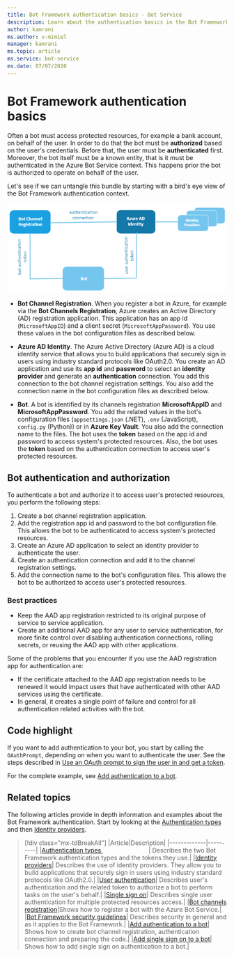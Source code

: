 ```yaml
---
title: Bot Framework authentication basics - Bot Service
description: Learn about the authentication basics in the Bot Framework.
author: kamrani
ms.author: v-mimiel
manager: kamrani
ms.topic: article
ms.service: bot-service
ms.date: 07/07/2020
---
```


# Bot Framework authentication basics

Often a bot must access protected resources, for example a bank account, on behalf of the user. In order to do that the bot must be **authorized** based on the user's credentials. Before that, the user must be **authenticated** first.
Moreover, the bot itself must be a known entity, that is it must be authenticated in the Azure Bot Service context. This happens prior the bot is authorized to operate on behalf of the user.

Let's see if we can untangle this bundle by starting with a bird's eye view of the Bot Framework authentication context.

![bot authentication context.](./media/concept-bot-authentication\bot-auth-context.PNG)

- **Bot Channel Registration**. When you register a bot in Azure, for example via the **Bot Channels Registration**, Azure creates an Active Directory (AD) registration application. This application has an app id (`MicrosoftAppID`) and a client secret (`MicrosoftAppPassword`). You use these values in the bot configuration files as described below.

- **Azure AD Identity**. The Azure Active Directory (Azure AD) is a cloud identity service that allows you to build applications that securely sign in users using industry standard protocols like OAuth2.0. You create an AD application and use its **app id** and **password** to select an **identity provider** and generate an **authentication** connection. You add this connection to the bot channel registration settings. You also add the connection name in the bot configuration files as described below.

- **Bot**. A bot is identified by its channels registration **MicrosoftAppID** and **MicrosoftAppPassword**. You add the related values in the bot's configuration files (`appsettings.json` (.NET), `.env` (JavaScript), `config.py` (Python)) or in **Azure Key Vault**. You also add the connection name to the files.
The bot uses the **token** based on the app id and password to access system's protected resources. Also, the bot uses the **token** based on the authentication connection to access user's protected resources.

## Bot authentication and authorization

To authenticate a bot and authorize it to access user's protected resources, you perform the following steps:

1. Create a bot channel registration application.
1. Add the registration app id and password to the bot configuration file. This allows the bot to be authenticated to access system's protected resources.
1. Create an Azure AD application to select an identity provider to authenticate the user.
1. Create an authentication connection and add it to the channel registration settings.
1. Add the connection name to the bot's configuration files. This allows the bot to be authorized to access user's protected resources.

### Best practices

- Keep the AAD app registration restricted to its original purpose of service to service application.
- Create an additional AAD app for any user to service authentication, for more finite control over disabling authentication connections, rolling secrets, or reusing the AAD app with other applications.

Some of the problems that you encounter if you use the AAD registration app for authentication are:

- If the certificate attached to the AAD app registration needs to be renewed it would impact users that have authenticated with other AAD services using the certificate.
- In general, it creates a single point of failure and control for all authentication related activities with the bot.

## Code highlight

If you want to add authentication to your bot, you start by calling the `OAuthPrompt`, depending on when you want to authenticate the user.
See the steps described in [Use an OAuth prompt to sign the user in and get a token](bot-builder-authentication.md#use-an-oauth-prompt-to-sign-the-user-in-and-get-a-token).

For the complete example, see [Add authentication to a bot](bot-builder-authentication.md).

## Related topics

The following articles provide in depth information and examples about the Bot Framework authentication. Start by looking at the [Authentication types](bot-builder-concept-authentication-types.md) and then [Identity providers](bot-builder-concept-identity-providers.md).

> [!div class="mx-tdBreakAll"]
> |Article|Description|
> |-------------|----------|
> |[Authentication types <img width=105px/>](bot-builder-concept-authentication-types.md)| Describes the two Bot Framework authentication types and the tokens they use.|
> |[Identity providers](bot-builder-concept-identity-providers.md)| Describes the use of identity providers. They allow you to build applications that securely sign in users using industry standard protocols like OAuth2.0.|
> |[User authentication](bot-builder-concept-authentication.md)| Describes user's authentication and the related token to authorize a bot to perform tasks on the user's behalf.|
> |[Single sign on](bot-builder-concept-sso.md)| Describes single user authentication for multiple protected resources access.|
> |[Bot channels registration](../bot-service-quickstart-registration.md)|Shows how to register a bot with the Azure Bot Service.|
> |[Bot Framework security guidelines](bot-builder-security-guidelines.md)| Describes security in general and as it applies to the Bot Framework.|
> |[Add authentication to a bot](bot-builder-authentication.md)| Shows how to create bot channel registration, authentication connection and preparing the code.|
> |[Add single sign on to a bot](bot-builder-authentication-sso.md)| Shows how to add single sign on authentication to a bot.|
